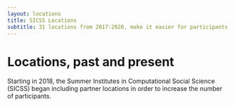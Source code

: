 ```yaml
---
layout: locations
title: SICSS Locations
subtitle: 31 locations from 2017-2020, make it easier for participants around the world to join the community.
---
```


# Locations, past and present

Starting in 2018, the Summer Institutes in Computational Social Science (SICSS) began including partner locations in
order to increase the number of participants.
